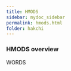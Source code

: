 ```yaml
---
title: HMODS
sidebar: mydoc_sidebar
permalink: hmods.html
folder: hakchi
---
```


### HMODS overview

WORDS
